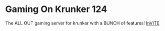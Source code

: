 # Gaming On Krunker 124

The ALL OUT gaming server for krunker with a BUNCH of features! [InVITE](https://discord.gg/3uuNQ8x8mx)
